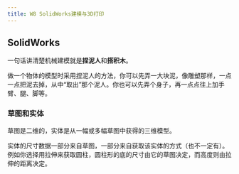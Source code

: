 ```yaml
---
title: W8 SolidWorks建模与3D打印
---
```


## SolidWorks

一句话讲清楚机械建模就是**捏泥人**和**搭积木**。

做一个物体的模型时采用捏泥人的方法，你可以先弄一大块泥，像雕塑那样，一点一点把泥去掉，从中“取出”那个泥人。你也可以先弄个身子，再一点点往上加手臂、腿、脚等。

### 草图和实体

草图是二维的，实体是从一幅或多幅草图中获得的三维模型。

实体的尺寸数据一部分来自草图，一部分来自获取该实体的方式（也不一定有）。例如你选择用拉伸来获取圆柱，圆柱形的底的尺寸由它的草图决定，而高度则由拉伸的距离决定。

### 
